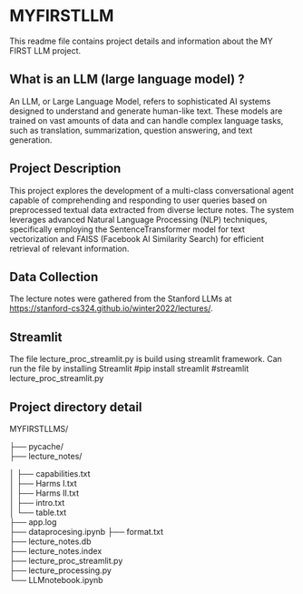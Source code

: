 # MYFIRSTLLM

This readme file contains project details and information about the MY FIRST LLM project. 

## What is an LLM (large language model) ?
An LLM, or Large Language Model, refers to sophisticated AI systems designed to understand and generate human-like text. 
These models are trained on vast amounts of data and can handle complex language tasks, such as translation, summarization, question answering, and text generation.

## Project Description

This project explores the development of a  multi-class conversational agent capable of comprehending and responding to user queries based on preprocessed textual data extracted from diverse lecture notes.
The system leverages advanced Natural Language Processing (NLP) techniques, specifically employing the SentenceTransformer model for text vectorization and FAISS (Facebook AI Similarity Search) for efficient 
retrieval of relevant information.

## Data Collection
The lecture notes were gathered from the Stanford LLMs at https://stanford-cs324.github.io/winter2022/lectures/.

## Streamlit
The file lecture_proc_streamlit.py is build using streamlit framework.
Can run the file by installing Streamlit 
#pip install streamlit
#streamlit lecture_proc_streamlit.py

## Project directory detail 

MYFIRSTLLMS/

├── pycache/  
├── lecture_notes/

│   ├── capabilities.txt  
│   ├── Harms I.txt       
│   ├── Harms II.txt       
│   ├── intro.txt          
│   └── table.txt          
├── app.log             
├── dataprocesing.ipynb 
├── format.txt          
├── lecture_notes.db    
├── lecture_notes.index   
├── lecture_proc_streamlit.py  
├── lecture_processing.py  
└── LLMnotebook.ipynb   

